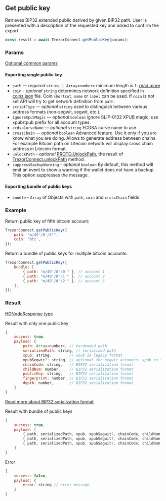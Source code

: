 ## Get public key

Retrieves BIP32 extended public derived by given BIP32 path.
User is presented with a description of the requested key and asked to confirm the export.

```javascript
const result = await TrezorConnect.getPublicKey(params);
```

### Params

[Optional common params](commonParams.md)

#### Exporting single public key

-   `path` — _required_ `string | Array<number>` minimum length is `1`. [read more](../path.md)
-   `coin` - _optional_ `string` determines network definition specified in [coins.json](https://github.com/trezor/trezor-suite/blob/develop/packages/connect-common/files/coins.json) file. Coin `shortcut`, `name` or `label` can be used. If `coin` is not set API will try to get network definition from `path`.
-   `scriptType` — _optional_ `string` used to distinguish between various address formats (non-segwit, segwit, etc.).
-   `ignoreXpubMagic` — _optional_ `boolean` ignore SLIP-0132 XPUB magic, use xpub/tpub prefix for all account types.
-   `ecdsaCurveName` — _optional_ `string` ECDSA curve name to use
-   `crossChain` — _optional_ `boolean` Advanced feature. Use it only if you are know what you are doing. Allows to generate address between chains. For example Bitcoin path on Litecoin network will display cross chain address in Litecoin format.
-   `unlockPath` - _optional_ [PROTO.UnlockPath](https://github.com/trezor/trezor-suite/blob/develop/packages/protobuf/src/messages.ts), the result of [TrezorConnect.unlockPath](./unlockPath.md) method.
-   `suppressBackupWarning` - _optional_ `boolean` By default, this method will emit an event to show a warning if the wallet does not have a backup. This option suppresses the message.

#### Exporting bundle of public keys

-   `bundle` - `Array` of Objects with `path`, `coin` and `crossChain` fields

### Example

Return public key of fifth bitcoin account:

```javascript
TrezorConnect.getPublicKey({
    path: "m/49'/0'/4'",
    coin: 'btc',
});
```

Return a bundle of public keys for multiple bitcoin accounts:

```javascript
TrezorConnect.getPublicKey({
    bundle: [
        { path: "m/49'/0'/0'" }, // account 1
        { path: "m/49'/0'/1'" }, // account 2
        { path: "m/49'/0'/2'" }, // account 3
    ],
});
```

### Result

[HDNodeResponse type](https://github.com/trezor/trezor-suite/blob/develop/packages/connect/src/types/api/getPublicKey.ts)

Result with only one public key

```javascript
{
    success: true,
    payload: {
        path: Array<number>, // hardended path
        serializedPath: string, // serialized path
        xpub: string,        // xpub in legacy format
        xpubSegwit?: string, // optional for segwit accounts: xpub in segwit format
        chainCode: string,   // BIP32 serialization format
        childNum: number,    // BIP32 serialization format
        publicKey: string,   // BIP32 serialization format
        fingerprint: number, // BIP32 serialization format
        depth: number,       // BIP32 serialization format
    }
}
```

[Read more about BIP32 serialization format](https://github.com/bitcoin/bips/blob/master/bip-0032.mediawiki#Serialization_format)

Result with bundle of public keys

```javascript
{
    success: true,
    payload: [
        { path, serializedPath, xpub, xpubSegwit?, chainCode, childNum, publicKey, fingerprint, depth }, // account 1
        { path, serializedPath, xpub, xpubSegwit?, chainCode, childNum, publicKey, fingerprint, depth }, // account 2
        { path, serializedPath, xpub, xpubSegwit?, chainCode, childNum, publicKey, fingerprint, depth }  // account 3
    ]
}
```

Error

```javascript
{
    success: false,
    payload: {
        error: string // error message
    }
}
```
